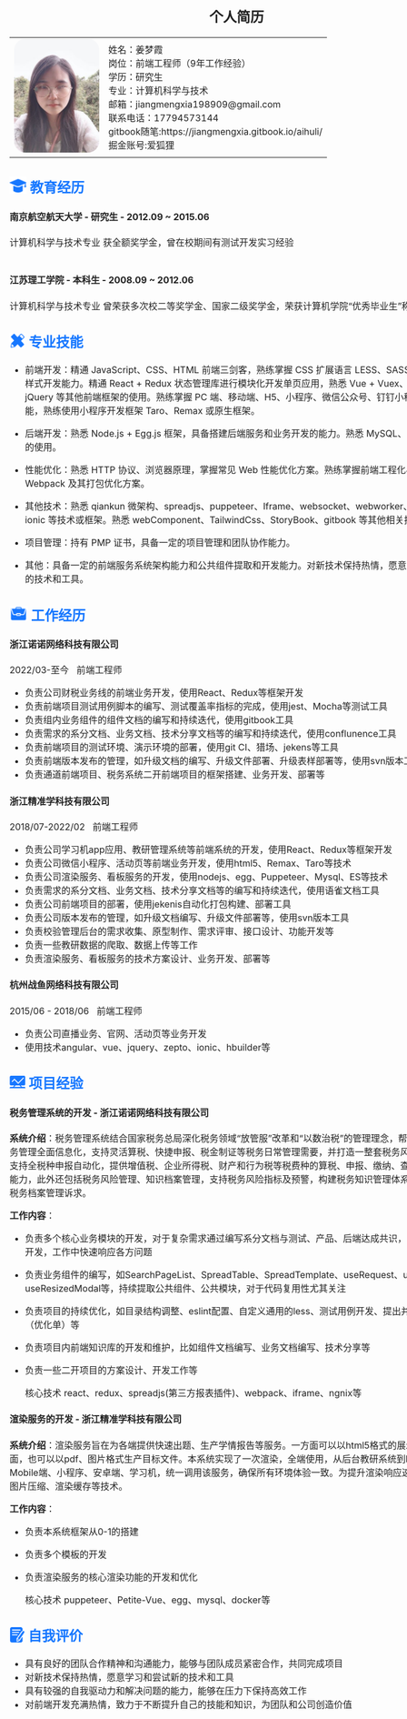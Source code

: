 <!--
 * @Author: jiangmengxia jiangmengxia@qq.com
 * @Date: 2024-08-23 20:22:11
 * @LastEditors: jiangmengxia jiangmengxia@qq.com
 * @LastEditTime: 2024-08-25 17:56:20
 * @FilePath: /jiangmengxia.github.io/jianli.md
 * @Description: Description
-->

<style>
    @media print{
        @page{
            margin-top:60px;
            margin-bottom:60px;
            margin-left:40px;
            margin-right:40px;
        }
    }
</style>
<div style='width:800px; color:#222; font-size:16px; margin:auto;padding:32px;'>

## <div style='text-align:center;'>个人简历</div>

<table style='border:none'>
    <tr style='border:none'>
        <td style='border:none'>
            <img src="image.png" style='width:150px; border-radius:20px;' alt='个人照片'>
        </td>
        <td style='border:none'>
            姓名：姜梦霞<br/>
            岗位：前端工程师（9年工作经验）<br/>
            学历：研究生<br/>
            专业：计算机科学与技术<br/>
            邮箱：jiangmengxia198909@gmail.com<br/>
            联系电话：17794573144<br/>
            gitbook随笔:https://jiangmengxia.gitbook.io/aihuli/<br/>
            掘金账号:爱狐狸<br/>
        </td>
    </tr>
</table>

## <img src="jyjl.png" style='width:30px; display:inline-block; vertical-align:top;' alt=''> <span style='color:#1677ff;'>教育经历</span>

#### 南京航空航天大学 - 研究生 - 2012.09 ~ 2015.06
计算机科学与技术专业
获全额奖学金，曾在校期间有测试开发实习经验<br/><br/>

#### 江苏理工学院 - 本科生 - 2008.09 ~ 2012.06
计算机科学与技术专业
曾荣获多次校二等奖学金、国家二级奖学金，荣获计算机学院“优秀毕业生”称号


## <img src="zyjn.png" style='width:28px; display:inline-block; vertical-align:top; margin-top:3px;' alt=''> <span style='color:#1677ff;'>专业技能</span>

<!-- * 计算机基础扎实，熟练掌握基础技能和常用设计模式
* 精通 JavaScript、CSS、HTML 前端三剑客，熟练掌握 CSS 扩展语言 LESS、SASS，具备原子样式开发能力
* 精通 React + Redux 状态管理库进行模块化开发单页应用，熟悉 Vue + Vuex、Angular、jQuery 等其他前端框架的使用
* 熟练掌握PC端、移动端、h5、小程序、微信公众号、钉钉小程序开发技能，熟练使用小程序开发框架Taro、Remax或原生框架
* 熟悉HTTP协议、浏览器原理、常见web性能优化方案等
* 熟练掌握前端工程化与模块化工具webpack及其打包优化方案
* 熟悉node + egg搭建后端服务和业务开发，熟悉Mysql、ES等数据库使用
* 具备一定的前端服务系统架构能力和公共组件提取和开发能力
* 项目中使用过的其他技术或框架：如qiankun微架构、spreadjs、puppeteer、Iframe、websocket、webworker、hbuilder、ionic等
* 熟悉其他相关技术，如webComponent、TailwindCss、StoryBook、gitbook等
* PMP证书 -->

* 前端开发：精通 JavaScript、CSS、HTML 前端三剑客，熟练掌握 CSS 扩展语言 LESS、SASS，具备原子样式开发能力。精通 React + Redux 状态管理库进行模块化开发单页应用，熟悉 Vue + Vuex、Angular、jQuery 等其他前端框架的使用。熟练掌握 PC 端、移动端、H5、小程序、微信公众号、钉钉小程序开发技能，熟练使用小程序开发框架 Taro、Remax 或原生框架。

* 后端开发：熟悉 Node.js + Egg.js 框架，具备搭建后端服务和业务开发的能力。熟悉 MySQL、ES 等数据库的使用。

* 性能优化：熟悉 HTTP 协议、浏览器原理，掌握常见 Web 性能优化方案。熟练掌握前端工程化与模块化工具 Webpack 及其打包优化方案。

* 其他技术：熟悉 qiankun 微架构、spreadjs、puppeteer、Iframe、websocket、webworker、hbuilder、ionic 等技术或框架。熟悉 webComponent、TailwindCss、StoryBook、gitbook 等其他相关技术。

* 项目管理：持有 PMP 证书，具备一定的项目管理和团队协作能力。

* 其他：具备一定的前端服务系统架构能力和公共组件提取和开发能力。对新技术保持热情，愿意学习和尝试新的技术和工具。



## <img src="gzjl.png" style='width:32px; display:inline-block; vertical-align:top; margin-top:2px;' alt=''>  <span style='color:#1677ff;'>工作经历</span>


#### 浙江诺诺网络科技有限公司
2022/03-至今       &nbsp;&nbsp;前端工程师
* 负责公司财税业务线的前端业务开发，使用React、Redux等框架开发
* 负责前端项目测试用例脚本的编写、测试覆盖率指标的完成，使用jest、Mocha等测试工具
* 负责组内业务组件的组件文档的编写和持续迭代，使用gitbook工具
* 负责需求的系分文档、业务文档、技术分享文档等的编写和持续迭代，使用conflunence工具
* 负责前端项目的测试环境、演示环境的部署，使用git CI、猎场、jekens等工具
* 负责前端版本发布的管理，如升级文档的编写、升级文件部署、升级表样部署等，使用svn版本工具
* 负责通道前端项目、税务系统二开前端项目的框架搭建、业务开发、部署等

#### 浙江精准学科技有限公司
2018/07-2022/02    &nbsp;&nbsp;前端工程师
* 负责公司学习机app应用、教研管理系统等前端系统的开发，使用React、Redux等框架开发
* 负责公司微信小程序、活动页等前端业务开发，使用html5、Remax、Taro等技术
* 负责公司渲染服务、看板服务的开发，使用nodejs、egg、‌Puppeteer、Mysql、ES等技术
* 负责需求的系分文档、业务文档、技术分享文档等的编写和持续迭代，使用语雀文档工具
* 负责公司前端项目的部署，使用jekenis自动化打包构建、部署工具
* 负责公司版本发布的管理，如升级文档编写、升级文件部署等，使用svn版本工具
* 负责校验管理后台的需求收集、原型制作、需求评审、接口设计、功能开发等
* 负责一些教研数据的爬取、数据上传等工作
* 负责渲染服务、看板服务的技术方案设计、业务开发、部署等

#### 杭州战鱼网络科技有限公司  
2015/06 - 2018/06   &nbsp;&nbsp;前端工程师
* 负责公司直播业务、官网、活动页等业务开发
* 使用技术angular、vue、jquery、zepto、ionic、hbuilder等



## <img src="xmjy.png" style='width:28px; display:inline-block; vertical-align:top; margin-top:6px;' alt=''>  <span style='color:#1677ff;'>项目经验</span>


#### 税务管理系统的开发 - 浙江诺诺网络科技有限公司

<b>系统介绍</b>：税务管理系统结合国家税务总局深化税务领域“放管服”改革和“以数治税”的管理理念，帮助企业实现税务管理全面信息化，支持灵活算税、快捷申报、税金制证等税务日常管理需要，并打造一整套税务风控管理模型。支持全税种申报自动化，提供增值税、企业所得税、财产和行为税等税费种的算税、申报、缴纳、查询等税务管理能力，此外还包括税务风险管理、知识档案管理，支持税务风险指标及预警，构建税务知识管理体系，满足多元化税务档案管理诉求。

<b>工作内容</b>：
*   负责多个核心业务模块的开发，对于复杂需求通过编写系分文档与测试、产品、后端达成共识，高效完成需求开发，工作中快速响应各方问题
*   负责业务组件的编写，如SearchPageList、SpreadTable、SpreadTemplate、useRequest、useSpread、useResizedModal等，持续提取公共组件、公共模块，对于代码复用性尤其关注
*   负责项目的持续优化，如目录结构调整、eslint配置、自定义通用的less、测试用例开发、提出并解决功能单（优化单）等
*   负责项目内前端知识库的开发和维护，比如组件文档编写、业务文档编写、技术分享等
*   负责一些二开项目的方案设计、开发工作等

    核心技术
    react、redux、spreadjs(第三方报表插件)、webpack、iframe、ngnix等

#### 渲染服务的开发 - 浙江精准学科技有限公司

<b>系统介绍</b>：渲染服务旨在为各端提供快速出题、生产学情报告等服务。一方面可以以html5格式的展示在前端页面，也可以以pdf、图片格式生产目标文件。本系统实现了一次渲染，全端使用，从后台教研系统到PC端、Mobile端、小程序、安卓端、学习机，统一调用该服务，确保所有环境体验一致。为提升渲染响应速度，采用了图片压缩、渲染缓存等技术。

<b>工作内容</b>：
*   负责本系统框架从0-1的搭建
*   负责多个模板的开发
*   负责渲染服务的核心渲染功能的开发和优化


    核心技术
    ‌puppeteer、Petite-Vue、egg、mysql、docker等


## <img src="zwpj.png" style='width:27px; display:inline-block; vertical-align:top; margin-top:4px;' alt=''>  <span style='color:#1677ff;'>自我评价</span>

* 具有良好的团队合作精神和沟通能力，能够与团队成员紧密合作，共同完成项目
* 对新技术保持热情，愿意学习和尝试新的技术和工具
* 具有较强的自我驱动力和解决问题的能力，能够在压力下保持高效工作
* 对前端开发充满热情，致力于不断提升自己的技能和知识，为团队和公司创造价值

</div>




